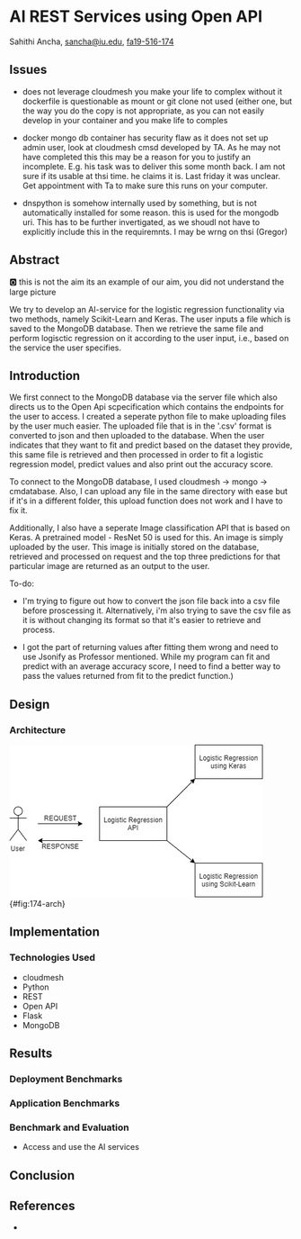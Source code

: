 # AI REST Services using Open API

Sahithi Ancha, sancha@iu.edu, [fa19-516-174](https://github.com/cloudmesh-community/fa19-516-174)


## Issues

* does not leverage cloudmesh you make your life to complex without it
  dockerfile is questionable as mount or git clone not used (either one,
  but the way you do the copy is not appropriate, as you can not easily
  develop in your container and you make life to comples

* docker mongo db container has security flaw as it does not set up
  admin user, look at cloudmesh cmsd developed by TA. As he may not
  have completed this this may be a reason for you to justify an
  incomplete. E.g. his task was to deliver this some month back. I am
  not sure if its usable at thsi time. he claims it is. Last friday it
  was unclear. Get appointment with Ta to make sure this runs on your 
  computer.

* dnspython is somehow internally used by something, but is not
  automatically installed for some reason. this is used for the mongodb
  uri. This has to be further invertigated, as we shoudl not have to
  explicitly include this in the requiremnts. I may be wrng on thsi
  (Gregor)
  
## Abstract

:o2: this is not the aim its an example of our aim, you did not
understand the large picture

We try to develop an AI-service for the logistic regression
functionality via two methods, namely Scikit-Learn and Keras. The user
inputs a file which is saved to the MongoDB database. Then we retrieve
the same file and perform logisctic regression on it according to the
user input, i.e., based on the service the user specifies.

## Introduction

We first connect to the MongoDB database via the server file which also
directs us to the Open Api scpecification which contains the endpoints
for the user to access. I created a seperate python file to make
uploading files by the user much easier. The uploaded file that is in
the '.csv' format is converted to json and then uploaded to the
database. When the user indicates that they want to fit and predict
based on the dataset they provide, this same file is retrieved and then
processed in order to fit a logistic regression model, predict values
and also print out the accuracy score.

To connect to the MongoDB database, I used cloudmesh -> mongo ->
cmdatabase. Also, I can upload any file in the same directory with ease
but if it's in a different folder, this upload function does not work
and I have to fix it.

Additionally, I also have a seperate Image classification API that is
based on Keras. A pretrained model - ResNet 50 is used for this. An
image is simply uploaded by the user. This image is initially stored on
the database, retrieved and processed on request and the top three
predictions for that particular image are returned as an output to the
user.

To-do: 

* I'm trying to figure out how to convert the json file back into a csv
  file before proscessing it. Alternatively, i'm also trying to save the
  csv file as it is without changing its format so that it's easier to
  retrieve and process.

* I got the part of returning values after fitting them wrong and need
  to use Jsonify as Professor mentioned. While my program can fit and
  predict with an average accuracy score, I need to find a better way to
  pass the values returned from fit to the predict function.)

## Design 
### Architecture

![Architecture](images/workflow.png){#fig:174-arch}

## Implementation
### Technologies Used
* cloudmesh
* Python
* REST
* Open API
* Flask
* MongoDB

## Results
### Deployment Benchmarks
### Application Benchmarks
### Benchmark and Evaluation 

* Access and use the AI services 

## Conclusion

## References

*
